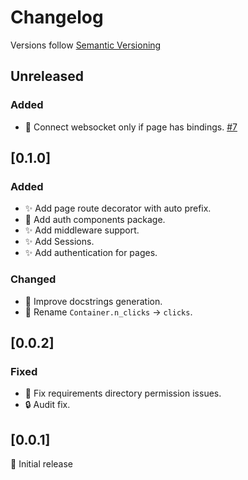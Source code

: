 # Changelog

Versions follow [Semantic Versioning](https://www.semver.org)

## Unreleased
### Added

- :hammer: Connect websocket only if page has bindings. [#7](https://github.com/T4rk1n/dazzler/issues/7)

## [0.1.0]
### Added

- :sparkles: Add page route decorator with auto prefix.
- :rice: Add auth components package.
- :sparkles: Add middleware support.
- :sparkles: Add Sessions.
- :sparkles: Add authentication for pages.

### Changed

- :construction: Improve docstrings generation.
- :hammer: Rename `Container.n_clicks` -> `clicks`.

## [0.0.2]
### Fixed

- :bug: Fix requirements directory permission issues.
- :lock: Audit fix.

## [0.0.1]

:tada: Initial release
